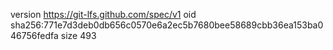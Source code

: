 version https://git-lfs.github.com/spec/v1
oid sha256:771e7d3deb0db656c0570e6a2ec5b7680bee58689cbb36ea153ba046756fedfa
size 493
